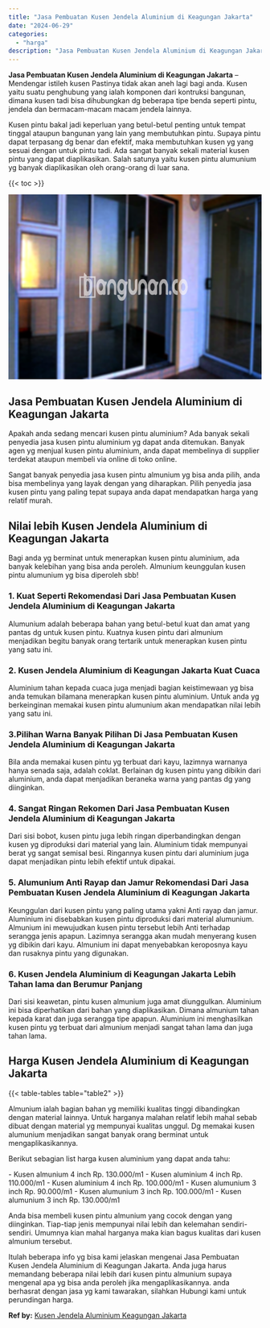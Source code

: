 ```yaml
---
title: "Jasa Pembuatan Kusen Jendela Aluminium di Keagungan Jakarta"
date: "2024-06-29"
categories: 
  - "harga"
description: "Jasa Pembuatan Kusen Jendela Aluminium di Keagungan Jakarta. Itulah beberapa info yg bisa kami jelaskan mengenai Jasa Pembuatan Kusen Jendela Aluminium di Ke..."
---
```


**Jasa Pembuatan Kusen Jendela Aluminium di Keagungan Jakarta** – Mendengar istileh kusen Pastinya tidak akan aneh lagi bagi anda. Kusen yaitu suatu penghubung yang ialah komponen dari kontruksi bangunan, dimana kusen tadi bisa dihubungkan dg beberapa tipe benda seperti pintu, jendela dan bermacam-macam macam jendela lainnya.

Kusen pintu bakal jadi keperluan yang betul-betul penting untuk tempat tinggal ataupun bangunan yang lain yang membutuhkan pintu. Supaya pintu dapat terpasang dg benar dan efektif, maka membutuhkan kusen yg yang sesuai dengan untuk pintu tadi. Ada sangat banyak sekali material kusen pintu yang dapat diaplikasikan. Salah satunya yaitu kusen pintu alumunium yg banyak diaplikasikan oleh orang-orang di luar sana.

{{< toc >}}

![Jasa Pembuatan Kusen Jendela Aluminium di Keagungan Jakarta](/images/harga-kusen-jendela-alumunium-14.png)

## Jasa Pembuatan Kusen Jendela Aluminium di Keagungan Jakarta

Apakah anda sedang mencari kusen pintu aluminium? Ada banyak sekali penyedia jasa kusen pintu aluminium yg dapat anda ditemukan. Banyak agen yg menjual kusen pintu aluminium, anda dapat membelinya di supplier terdekat ataupun membeli via online di toko online.

Sangat banyak penyedia jasa kusen pintu almunium yg bisa anda pilih, anda bisa membelinya yang layak dengan yang diharapkan. Pilih penyedia jasa kusen pintu yang paling tepat supaya anda dapat mendapatkan harga yang relatif murah.

## Nilai lebih Kusen Jendela Aluminium di Keagungan Jakarta

Bagi anda yg berminat untuk menerapkan kusen pintu aluminium, ada banyak kelebihan yang bisa anda peroleh. Almunium keunggulan kusen pintu alumunium yg bisa diperoleh sbb!

### 1\. Kuat Seperti Rekomendasi Dari Jasa Pembuatan Kusen Jendela Aluminium di Keagungan Jakarta

Alumunium adalah beberapa bahan yang betul-betul kuat dan amat yang pantas dg untuk kusen pintu. Kuatnya kusen pintu dari almunium menjadikan begitu banyak orang tertarik untuk menerapkan kusen pintu yang satu ini.

### 2\. Kusen Jendela Aluminium di Keagungan Jakarta Kuat Cuaca

Aluminium tahan kepada cuaca juga menjadi bagian keistimewaan yg bisa anda temukan bilamana menerapkan kusen pintu aluminium. Untuk anda yg berkeinginan memakai kusen pintu alumunium akan mendapatkan nilai lebih yang satu ini.

### 3.Pilihan Warna Banyak Pilihan Di Jasa Pembuatan Kusen Jendela Aluminium di Keagungan Jakarta

Bila anda memakai kusen pintu yg terbuat dari kayu, lazimnya warnanya hanya senada saja, adalah coklat. Berlainan dg kusen pintu yang dibikin dari aluminium, anda dapat menjadikan beraneka warna yang pantas dg yang diinginkan.

### 4\. Sangat Ringan Rekomen Dari Jasa Pembuatan Kusen Jendela Aluminium di Keagungan Jakarta

Dari sisi bobot, kusen pintu juga lebih ringan diperbandingkan dengan kusen yg diproduksi dari material yang lain. Aluminium tidak mempunyai berat yg sangat semisal besi. Ringannya kusen pintu dari aluminium juga dapat menjadikan pintu lebih efektif untuk dipakai.

### 5\. Alumunium Anti Rayap dan Jamur Rekomendasi Dari Jasa Pembuatan Kusen Jendela Aluminium di Keagungan Jakarta

Keunggulan dari kusen pintu yang paling utama yakni Anti rayap dan jamur. Aluminium ini disebabkan kusen pintu diproduksi dari material alumunium. Almunium ini mewujudkan kusen pintu tersebut lebih Anti terhadap serangga jenis apapun. Lazimnya serangga akan mudah menyerang kusen yg dibikin dari kayu. Almunium ini dapat menyebabkan keroposnya kayu dan rusaknya pintu yang digunakan.

### 6\. Kusen Jendela Aluminium di Keagungan Jakarta Lebih Tahan lama dan Berumur Panjang

Dari sisi keawetan, pintu kusen almunium juga amat diunggulkan. Aluminium ini bisa diperhatikan dari bahan yang diaplikasikan. Dimana almunium tahan kepada karat dan juga serangga tipe apapun. Aluminium ini menghasilkan kusen pintu yg terbuat dari almunium menjadi sangat tahan lama dan juga tahan lama.

## Harga Kusen Jendela Aluminium di Keagungan Jakarta

{{< table-tables table="table2" >}}

Almunium ialah bagian bahan yg memiliki kualitas tinggi dibandingkan dengan material lainnya. Untuk harganya malahan relatif lebih mahal sebab dibuat dengan material yg mempunyai kualitas unggul. Dg memakai kusen alumunium menjadikan sangat banyak orang berminat untuk mengaplikasikannya.

Berikut sebagian list harga kusen aluminium yang dapat anda tahu:

\- Kusen almunium 4 inch Rp. 130.000/m1 - Kusen aluminium 4 inch Rp. 110.000/m1 - Kusen aluminium 4 inch Rp. 100.000/m1 - Kusen alumunium 3 inch Rp. 90.000/m1 - Kusen alumunium 3 inch Rp. 100.000/m1 - Kusen alumunium 3 inch Rp. 130.000/m1

Anda bisa membeli kusen pintu almunium yang cocok dengan yang diinginkan. Tiap-tiap jenis mempunyai nilai lebih dan kelemahan sendiri-sendiri. Umumnya kian mahal harganya maka kian bagus kualitas dari kusen almunium tersebut.

Itulah beberapa info yg bisa kami jelaskan mengenai Jasa Pembuatan Kusen Jendela Aluminium di Keagungan Jakarta. Anda juga harus memandang beberapa nilai lebih dari kusen pintu almunium supaya mengenal apa yg bisa anda peroleh jika mengaplikasikannya. anda berhasrat dengan jasa yg kami tawarakan, silahkan Hubungi kami untuk perundingan harga.

**Ref by:** [Kusen Jendela Aluminium Keagungan Jakarta](https://id.wikipedia.org/wiki/Kusen)
